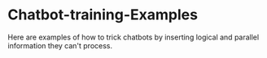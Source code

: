 # Chatbot-training-Examples
Here are examples of how to trick chatbots by inserting logical and parallel information they can't process.
